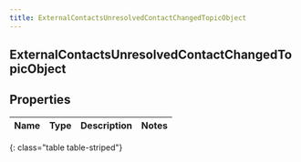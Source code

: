 ```yaml
---
title: ExternalContactsUnresolvedContactChangedTopicObject
---
```

## ExternalContactsUnresolvedContactChangedTopicObject

## Properties

|Name | Type | Description | Notes|
|------------ | ------------- | ------------- | -------------|
{: class="table table-striped"}


